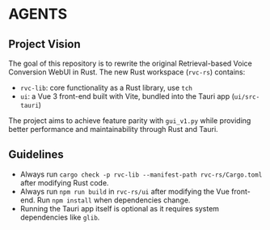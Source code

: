 # AGENTS

## Project Vision
The goal of this repository is to rewrite the original Retrieval-based Voice Conversion WebUI in Rust. The new Rust workspace (`rvc-rs`) contains:

- `rvc-lib`: core functionality as a Rust library, use `tch`
- `ui`: a Vue 3 front-end built with Vite, bundled into the Tauri app (`ui/src-tauri`)

The project aims to achieve feature parity with `gui_v1.py` while providing better performance and maintainability through Rust and Tauri.

## Guidelines
- Always run `cargo check -p rvc-lib --manifest-path rvc-rs/Cargo.toml` after modifying Rust code.
- Always run `npm run build` in `rvc-rs/ui` after modifying the Vue front-end. Run `npm install` when dependencies change.
- Running the Tauri app itself is optional as it requires system dependencies like `glib`.

